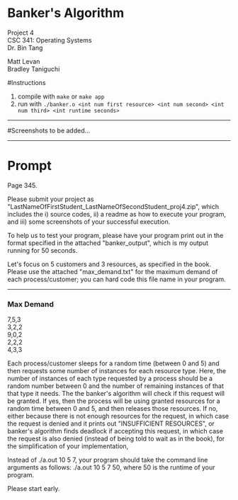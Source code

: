 # Banker's Algorithm
Project 4  
CSC 341: Operating Systems  
Dr. Bin Tang  
  
Matt Levan  
Bradley Taniguchi  

#Instructions
1. compile with `make` or `make app`
2. run with `./banker.o <int num first resource> <int num second> <int num third> <int runtime seconds>`

---
#Screenshots
to be added...

--- 
# Prompt

Page 345.

Please submit your project as 
"LastNameOfFirstStudent_LastNameOfSecondStudent_proj4.zip", 
which includes the i) source codes, ii) a readme as how to execute 
your program, and iii) some screenshots of your successful execution.

To help us to test your program, please have your program print out in 
the format specified in the attached "banker_output", which is my output 
running for 50 seconds.

Let's focus on 5 customers and 3 resources, as specified in the book. 
Please use the attached "max_demand.txt" for the maximum demand of each 
process/customer; you can hard code this file name in your program.

---
### Max Demand

7,5,3  
3,2,2  
9,0,2  
2,2,2  
4,3,3  

Each process/customer sleeps for a random time (between 0 and 5) and 
then requests some number of instances for each resource type. Here, the 
number of instances of each type requested by a process should be a random
number between 0 and the number of remaining instances of that that type 
it needs. The the banker's algorithm will check if this request will be 
granted. If yes, then the process will be using granted resources for a 
random time between 0 and 5, and then releases those resources. If no, 
either because there is not enough resources for the request, in which
case the request is denied and it prints out "INSUFFICIENT RESOURCES", or 
banker's algorithm finds deadlock if accepting this request, in which 
case the request is also denied (instead of being told to wait as in the 
book), for the simplification of your implementation,

Instead of ./a.out 10 5 7, your program should take the command line 
arguments as follows: ./a.out 10 5 7 50, where 50 is the runtime of your 
program.

Please start early.
